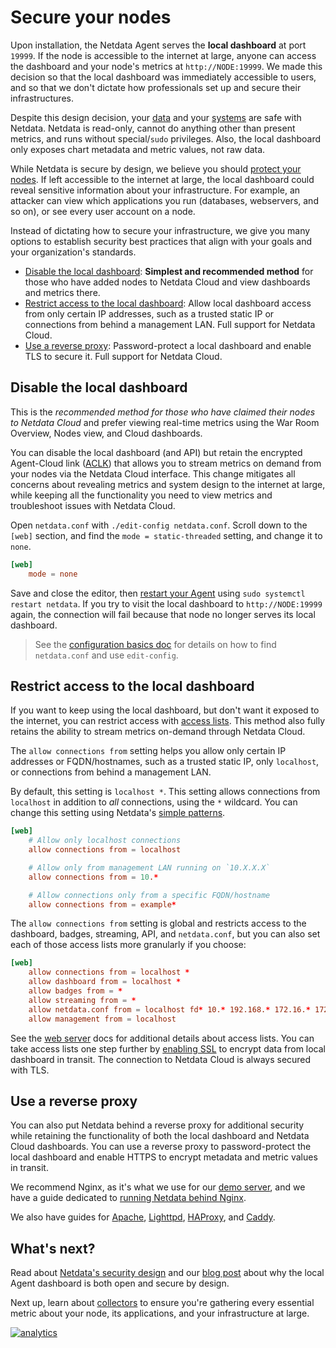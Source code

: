 <!--
title: "Secure your nodes"
description: "Your data and systems are safe with Netdata, but we recommend a few easy ways to improve the security of your infrastructure."
custom_edit_url: https://github.com/netdata/netdata/edit/master/docs/configure/secure-nodes.md
-->

# Secure your nodes

Upon installation, the Netdata Agent serves the **local dashboard** at port `19999`. If the node is accessible to the
internet at large, anyone can access the dashboard and your node's metrics at `http://NODE:19999`. We made this decision
so that the local dashboard was immediately accessible to users, and so that we don't dictate how professionals set up
and secure their infrastructures. 

Despite this design decision, your [data](/docs/netdata-security.md#your-data-are-safe-with-netdata) and your
[systems](/docs/netdata-security.md#your-systems-are-safe-with-netdata) are safe with Netdata. Netdata is read-only,
cannot do anything other than present metrics, and runs without special/`sudo` privileges. Also, the local dashboard
only exposes chart metadata and metric values, not raw data.

While Netdata is secure by design, we believe you should [protect your
nodes](/docs/netdata-security.md#why-netdata-should-be-protected). If left accessible to the internet at large, the
local dashboard could reveal sensitive information about your infrastructure. For example, an attacker can view which
applications you run (databases, webservers, and so on), or see every user account on a node. 

Instead of dictating how to secure your infrastructure, we give you many options to establish security best practices
that align with your goals and your organization's standards.

-   [Disable the local dashboard](#disable-the-local-dashboard): **Simplest and recommended method** for those who have
    added nodes to Netdata Cloud and view dashboards and metrics there.
-   [Restrict access to the local dashboard](#restrict-access-to-the-local-dashboard): Allow local dashboard access from
    only certain IP addresses, such as a trusted static IP or connections from behind a management LAN. Full support for
    Netdata Cloud.
-   [Use a reverse proxy](#use-a-reverse-proxy): Password-protect a local dashboard and enable TLS to secure it. Full
    support for Netdata Cloud.

## Disable the local dashboard

This is the _recommended method for those who have claimed their nodes to Netdata Cloud_ and prefer viewing real-time
metrics using the War Room Overview, Nodes view, and Cloud dashboards.

You can disable the local dashboard (and API) but retain the encrypted Agent-Cloud link ([ACLK](/aclk/README.md)) that
allows you to stream metrics on demand from your nodes via the Netdata Cloud interface. This change mitigates all
concerns about revealing metrics and system design to the internet at large, while keeping all the functionality you
need to view metrics and troubleshoot issues with Netdata Cloud.

Open `netdata.conf` with `./edit-config netdata.conf`. Scroll down to the `[web]` section, and find the `mode =
static-threaded` setting, and change it to `none`.

```conf
[web]
    mode = none
```

Save and close the editor, then [restart your Agent](/docs/configure/start-stop-restart.md) using `sudo systemctl
restart netdata`. If you try to visit the local dashboard to `http://NODE:19999` again, the connection will fail because
that node no longer serves its local dashboard.

> See the [configuration basics doc](/docs/configure/nodes.md) for details on how to find `netdata.conf` and use
> `edit-config`.

## Restrict access to the local dashboard

If you want to keep using the local dashboard, but don't want it exposed to the internet, you can restrict access with
[access lists](/web/server/README.md#access-lists). This method also fully retains the ability to stream metrics
on-demand through Netdata Cloud.

The `allow connections from` setting helps you allow only certain IP addresses or FQDN/hostnames, such as a trusted
static IP, only `localhost`, or connections from behind a management LAN. 

By default, this setting is `localhost *`. This setting allows connections from `localhost` in addition to _all_
connections, using the `*` wildcard. You can change this setting using Netdata's [simple
patterns](/libnetdata/simple_pattern/README.md).

```conf
[web]
    # Allow only localhost connections
    allow connections from = localhost

    # Allow only from management LAN running on `10.X.X.X`
    allow connections from = 10.*

    # Allow connections only from a specific FQDN/hostname
    allow connections from = example*
```

The `allow connections from` setting is global and restricts access to the dashboard, badges, streaming, API, and
`netdata.conf`, but you can also set each of those access lists more granularly if you choose:

```conf
[web]
    allow connections from = localhost *
    allow dashboard from = localhost *
    allow badges from = *
    allow streaming from = *
    allow netdata.conf from = localhost fd* 10.* 192.168.* 172.16.* 172.17.* 172.18.* 172.19.* 172.20.* 172.21.* 172.22.* 172.23.* 172.24.* 172.25.* 172.26.* 172.27.* 172.28.* 172.29.* 172.30.* 172.31.*
    allow management from = localhost
```

See the [web server](/web/server/README.md#access-lists) docs for additional details about access lists. You can take
access lists one step further by [enabling SSL](/web/server/README.md#enabling-tls-support) to encrypt data from local
dashboard in transit. The connection to Netdata Cloud is always secured with TLS.

## Use a reverse proxy

You can also put Netdata behind a reverse proxy for additional security while retaining the functionality of both the
local dashboard and Netdata Cloud dashboards. You can use a reverse proxy to password-protect the local dashboard and
enable HTTPS to encrypt metadata and metric values in transit.

We recommend Nginx, as it's what we use for our [demo server](https://london.my-netdata.io/), and we have a guide
dedicated to [running Netdata behind Nginx](/docs/Running-behind-nginx.md).

We also have guides for [Apache](/docs/Running-behind-apache.md), [Lighttpd](/docs/Running-behind-lighttpd.md),
[HAProxy](/docs/Running-behind-haproxy.md), and [Caddy](/docs/Running-behind-caddy.md).

## What's next?

Read about [Netdata's security design](/docs/netdata-security.md) and our [blog
post](https://www.netdata.cloud/blog/netdata-agent-dashboard/) about why the local Agent dashboard is both open and
secure by design.

Next up, learn about [collectors](/docs/collect/how-collectors-work.md) to ensure you're gathering every essential
metric about your node, its applications, and your infrastructure at large.

[![analytics](https://www.google-analytics.com/collect?v=1&aip=1&t=pageview&_s=1&ds=github&dr=https%3A%2F%2Fgithub.com%2Fnetdata%2Fnetdata&dl=https%3A%2F%2Fmy-netdata.io%2Fgithub%2Fdocs%2Fconfigure%2Fsecure-nodesa&_u=MAC~&cid=5792dfd7-8dc4-476b-af31-da2fdb9f93d2&tid=UA-64295674-3)](<>)
